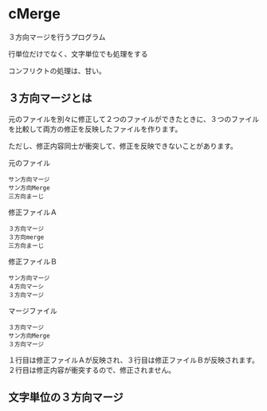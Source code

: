 # cMerge
３方向マージを行うプログラム

行単位だけでなく、文字単位でも処理をする

コンフリクトの処理は、甘い。

## ３方向マージとは
元のファイルを別々に修正して２つのファイルができたときに、３つのファイルを比較して両方の修正を反映したファイルを作ります。

ただし、修正内容同士が衝突して、修正を反映できないことがあります。

元のファイル
```
サン方向マージ　
サン方向Merge
三方向まーじ
```

修正ファイルＡ
```
３方向マージ　
３方向merge
三方向まーじ
```

修正ファイルＢ
```
サン方向マージ　
４方向マーシ
３方向マージ
```

マージファイル
```
３方向マージ
サン方向Merge
３方向マージ
```

１行目は修正ファイルＡが反映され、３行目は修正ファイルＢが反映されます。
２行目は修正内容が衝突するので、修正されません。

## 文字単位の３方向マージ


